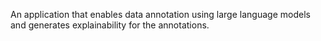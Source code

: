 An application that enables data annotation using large language models and generates explainability for the annotations.
